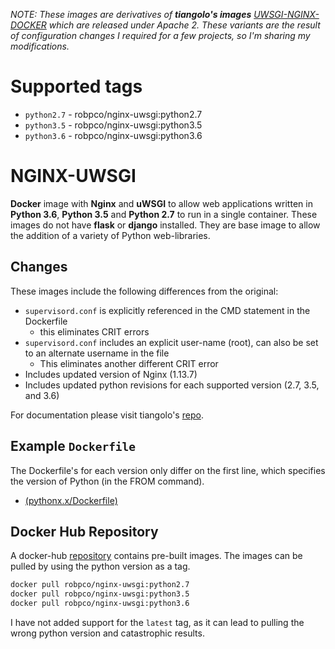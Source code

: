 *NOTE: These images are derivatives of **tiangolo's images** [UWSGI-NGINX-DOCKER](https://github.com/tiangolo/uwsgi-nginx-docker)* *which are released under Apache 2.  These variants are the result of configuration changes I required for a few projects, so I'm sharing my modifications.*

# Supported tags

  - `python2.7` - robpco/nginx-uwsgi:python2.7
  - `python3.5` - robpco/nginx-uwsgi:python3.5
  - `python3.6` - robpco/nginx-uwsgi:python3.6

# NGINX-UWSGI

**Docker** image with **Nginx** and **uWSGI** to allow web applications written in **Python 3.6**, **Python 3.5** and **Python 2.7** to run in a single container.  These images do not have **flask** or **django** installed.  They are base image to allow the addition of a variety of Python web-libraries.

## Changes

These images include the following differences from the original:
- `supervisord.conf` is explicitly referenced in the CMD statement in the Dockerfile
  - this eliminates CRIT errors
- `supervisord.conf` includes an explicit user-name (root), can also be set to an alternate username in the file
  - This eliminates another different CRIT error
- Includes updated version of Nginx (1.13.7)
- Includes updated python revisions for each supported version (2.7, 3.5, and 3.6)

For documentation please visit tiangolo's [repo](https://github.com/tiangolo/uwsgi-nginx-docker).

## Example `Dockerfile`
The Dockerfile's for each version only differ on the first line, which specifies the version of Python (in the FROM command).  

  - [(pythonx.x/Dockerfile) ](https://hub.docker.com/r/robpco/nginx-uwsgi/~/dockerfile/)

## Docker Hub Repository

A docker-hub [repository](https://hub.docker.com/r/robpco/nginx-uwsgi/) contains pre-built images.  The images can be pulled by using the python version as a tag.

```bash
docker pull robpco/nginx-uwsgi:python2.7
docker pull robpco/nginx-uwsgi:python3.5
docker pull robpco/nginx-uwsgi:python3.6
```

I have not added support for the `latest` tag, as it can lead to pulling the wrong python version and catastrophic results.
